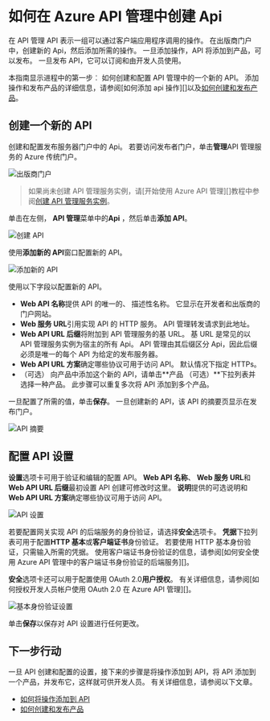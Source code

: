 <properties 
    pageTitle="如何在 Azure API 管理中创建 Api" 
    description="了解如何创建和配置在 Azure API 管理 Api。" 
    services="api-management" 
    documentationCenter="" 
    authors="steved0x" 
    manager="erikre" 
    editor=""/>

<tags 
    ms.service="api-management" 
    ms.workload="mobile" 
    ms.tgt_pltfrm="na" 
    ms.devlang="na" 
    ms.topic="article" 
    ms.date="10/25/2016" 
    ms.author="sdanie"/>

# <a name="how-to-create-apis-in-azure-api-management"></a>如何在 Azure API 管理中创建 Api

在 API 管理 API 表示一组可以通过客户端应用程序调用的操作。 在出版商门户中，创建新的 Api，然后添加所需的操作。 一旦添加操作，API 将添加到产品，可以发布。 一旦发布 API，它可以订阅和由开发人员使用。

本指南显示进程中的第一步︰ 如何创建和配置 API 管理中的一个新的 API。 添加操作和发布产品的详细信息，请参阅[如何添加 api 操作][]以及[如何创建和发布产品][]。

## <a name="create-new-api"></a>创建一个新的 API

创建和配置发布服务器门户中的 Api。 若要访问发布者门户，单击**管理**API 管理服务的 Azure 传统门户。

![出版商门户][api-management-management-console]

>如果尚未创建 API 管理服务实例，请[开始使用 Azure API 管理][]教程中参阅[创建 API 管理服务实例][]。

单击在左侧， **API 管理**菜单中的**Api** ，然后单击**添加 API**。

![创建 API][api-management-create-api]

使用**添加新的 API**窗口配置新的 API。

![添加新的 API][api-management-add-new-api]

使用以下字段以配置新的 API。

-   **Web API 名称**提供 API 的唯一的、 描述性名称。 它显示在开发者和出版商的门户网站。
-   **Web 服务 URL**引用实现 API 的 HTTP 服务。 API 管理转发请求到此地址。
-   **Web API URL 后缀**将附加到 API 管理服务的基 URL。 基 URL 是常见的以 API 管理服务实例为宿主的所有 Api。 API 管理由其后缀区分 Api，因此后缀必须是唯一的每个 API 为给定的发布服务器。
-   **Web API URL 方案**确定哪些协议可用于访问 API。 默认情况下指定 HTTPs。
-   （可选） 向产品中添加这个新的 API，请单击**产品 （可选）**下拉列表并选择一种产品。 此步骤可以重复多次将 API 添加到多个产品。

一旦配置了所需的值，单击**保存**。 一旦创建新的 API，该 API 的摘要页显示在发布门户。

![API 摘要][api-management-api-summary]

## <a name="configure-api-settings"></a>配置 API 设置

**设置**选项卡可用于验证和编辑的配置 API。 **Web API 名称**、 **Web 服务 URL**和**Web API URL 后缀**最初设置 API 创建可修改时这里。 **说明**提供的可选说明和**Web API URL 方案**确定哪些协议可用于访问 API。

![API 设置][api-management-api-settings]

若要配置网关实现 API 的后端服务的身份验证，请选择**安全**选项卡。 **凭据**下拉列表可用于配置**HTTP 基本**或**客户端证书**身份验证。 若要使用 HTTP 基本身份验证，只需输入所需的凭据。 使用客户端证书身份验证的信息，请参阅[如何安全使用 Azure API 管理中的客户端证书身份验证的后端服务][]。

**安全**选项卡还可以用于配置使用 OAuth 2.0**用户授权**。 有关详细信息，请参阅[如何授权开发人员帐户使用 OAuth 2.0 在 Azure API 管理][]。

![基本身份验证设置][api-management-api-settings-credentials]

单击**保存**以保存对 API 设置进行任何更改。

## <a name="next-steps"></a>下一步行动

一旦 API 创建和配置的设置，接下来的步骤是将操作添加到 API，将 API 添加到一个产品，并发布它，这样就可供开发人员。 有关详细信息，请参阅以下文章。

-   [如何将操作添加到 API][]
-   [如何创建和发布产品][]





[api-management-create-api]: ./media/api-management-howto-create-apis/api-management-create-api.png
[api-management-management-console]: ./media/api-management-howto-create-apis/api-management-management-console.png
[api-management-add-new-api]: ./media/api-management-howto-create-apis/api-management-add-new-api.png
[api-management-api-settings]: ./media/api-management-howto-create-apis/api-management-api-settings.png
[api-management-api-settings-credentials]: ./media/api-management-howto-create-apis/api-management-api-settings-credentials.png
[api-management-api-summary]: ./media/api-management-howto-create-apis/api-management-api-summary.png
[api-management-echo-operations]: ./media/api-management-howto-create-apis/api-management-echo-operations.png

[What is an API?]: #what-is-api
[Create a new API]: #create-new-api
[Configure API settings]: #configure-api-settings
[Configure API operations]: #configure-api-operations
[Next steps]: #next-steps

[如何将操作添加到 API]: api-management-howto-add-operations.md
[如何创建和发布产品]: api-management-howto-add-products.md

[Azure API 管理入门]: api-management-get-started.md
[创建 API 管理服务实例]: api-management-get-started.md#create-service-instance
[如何保护后端服务使用客户端证书身份验证在 Azure API 管理]: api-management-howto-mutual-certificates.md
[如何授权开发人员帐户在 Azure API 管理使用 OAuth 2.0]: api-management-howto-oauth2.md